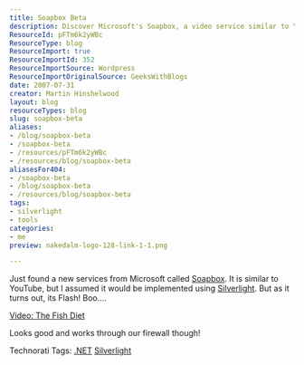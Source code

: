 ```yaml
---
title: Soapbox Beta
description: Discover Microsoft's Soapbox, a video service similar to YouTube, but with a twist! Learn about its Flash implementation and how it works through firewalls.
ResourceId: pFTm6k2yWBc
ResourceType: blog
ResourceImport: true
ResourceImportId: 352
ResourceImportSource: Wordpress
ResourceImportOriginalSource: GeeksWithBlogs
date: 2007-07-31
creator: Martin Hinshelwood
layout: blog
resourceTypes: blog
slug: soapbox-beta
aliases:
- /blog/soapbox-beta
- /soapbox-beta
- /resources/pFTm6k2yWBc
- /resources/blog/soapbox-beta
aliasesFor404:
- /soapbox-beta
- /blog/soapbox-beta
- /resources/blog/soapbox-beta
tags:
- silverlight
- tools
categories:
- me
preview: nakedalm-logo-128-link-1-1.png

---
```

Just found a new services from Microsoft called [Soapbox](http://soapbox.msn.com/). It is similar to YouTube, but I assumed it would be implemented using [Silverlight](http://silverlight.net/). But as it turns out, its Flash! Boo....

[Video: The Fish Diet](http://soapbox.msn.com/video.aspx?vid=6f9ee93f-ab6e-481e-99dd-9652a4671804 "The Fish Diet")

Looks good and works through our firewall though!

Technorati Tags: [.NET](http://technorati.com/tags/.NET) [Silverlight](http://technorati.com/tags/Silverlight)
